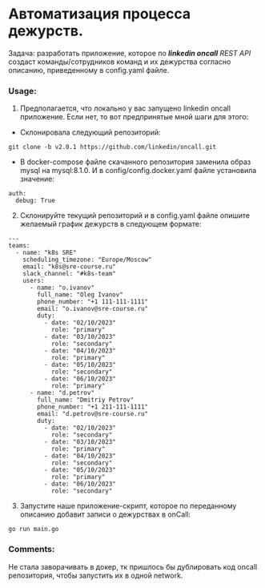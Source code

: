 # Автоматизация процесса дежурств.

Задача: разработать приложение, которое по ___linkedin oncall__ REST API_ создаст команды/сотрудников команд и их дежурства согласно описанию, приведенному в config.yaml файле.


### Usage:

1. Предполагается, что локально у вас запущено linkedin oncall приложение. Если нет, то вот предпринятые мной шаги для этого:

- Склонировала следующий репозиторий:

```
git clone -b v2.0.1 https://github.com/linkedin/oncall.git
```

- В docker-compose файле скачанного репозитория заменила образ mysql на mysql:8.1.0. И в config/config.docker.yaml файле установила значение:
```
auth:
  debug: True
```

2. Склонируйте текущий репозиторий и в config.yaml файле опишите желаемый график дежурств в следующем формате: 
```
---
teams:
  - name: "k8s SRE"
    scheduling_timezone: "Europe/Moscow"
    email: "k8s@sre-course.ru"
    slack_channel: "#k8s-team"
    users:
      - name: "o.ivanov"
        full_name: "Oleg Ivanov"
        phone_number: "+1 111-111-1111"
        email: "o.ivanov@sre-course.ru"
        duty:
          - date: "02/10/2023"
            role: "primary"
          - date: "03/10/2023"
            role: "secondary"
          - date: "04/10/2023"
            role: "primary"
          - date: "05/10/2023"
            role: "secondary"
          - date: "06/10/2023"
            role: "primary"
      - name: "d.petrov"
        full_name: "Dmitriy Petrov"
        phone_number: "+1 211-111-1111"
        email: "d.petrov@sre-course.ru"
        duty:
          - date: "02/10/2023"
            role: "secondary"
          - date: "03/10/2023"
            role: "primary"
          - date: "04/10/2023"
            role: "secondary"
          - date: "05/10/2023"
            role: "primary"
          - date: "06/10/2023"
            role: "secondary"
```

3. Запустите наше приложение-скрипт, которое по переданному описанию добавит записи о дежурствах в onCall:
```
go run main.go
```

### Comments:
Не стала заворачивать в докер, тк пришлось бы дублировать код oncall репозитория, чтобы запустить их в одной network.